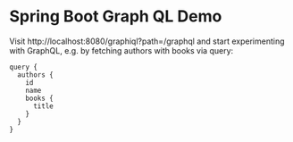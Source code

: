 # Spring Boot Graph QL Demo
Visit http://localhost:8080/graphiql?path=/graphql and start experimenting with GraphQL, e.g. by fetching authors with books via query:

```
query {
  authors {
    id
    name
    books {
      title
    }
  }
}
```